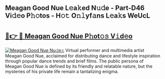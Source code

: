 ## Meagan Good Nue L𝚎a𝚔ed N𝚞𝚍e - Part-D46 Vi𝚍𝚎o P𝚑𝚘tos - H𝚘𝚝 O𝚗𝚕yf𝚊ns L𝚎a𝚔s WeUcL

# <h2><a href="http://kfcbz5k.oniu.top/?m=Meagan+Good+Nue">🔗👉 🔴 Meagan Good Nue P𝚑ot𝚘𝚜 V𝚒d𝚎o</a></h2>

[![Meagan Good Nue Nu𝚍e𝚜](https://i.imgur.com/0qMVB7G.gif)](http://kfcbz5k.oniu.top/?m=Meagan+Good+Nue)
Virtual performer and multimedia artist Meagan Good Nue, acclaimed for distributing dance and lifestyle inspiration through popular dance trends and brief films. The public persona of Meagan Good Nue is defined by its friendly and relatable nature, but the mysteries of his private life remain a tantalizing enigma.  
